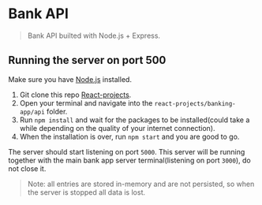 # Bank API

> Bank API builted with Node.js + Express.

## Running the server on port 500

Make sure you have [Node.js](https://nodejs.org/en) installed.

1. Git clone this repo [React-projects](https://github.com/samulikn/react-projects).
2. Open your terminal and navigate into the `react-projects/banking-app/api` folder.
3. Run `npm install` and wait for the packages to be installed(could take a while depending on the quality of your internet connection).
4. When the installation is over, run `npm start` and you are good to go.

The server should start listening on port `5000`. This server will be running together with the main bank app server terminal(listening on port `3000`), do not close it.

> Note: all entries are stored in-memory and are not persisted, so when the server is stopped all data is lost.
